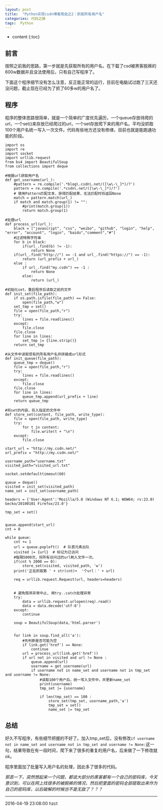 ```yaml
---
layout: post
title:  "Python实现csdn博客爬虫之2：抓取所有用户名"
categories: 代码之熵
tags:  Python
---
```


* content
{:toc}

## 前言

按照之前我的思路，第一步就是先获取所有的用户名。在下载了csd被黑客脱裤的600w数据并且没法使用后，只有自己写程序了。

下面这个程序细节没有怎么注意，反正能正常的运行，目前在电脑试过跑了三天还没问题，截止现在已经为了抓了60多w的用户名了。





## 程序

程序的整体思路很简单，就是一个简单的广度优先遍历，一个queue存放待爬的url，一个set()来存放已经爬过的url，一个set存放爬下来的用户名。平均没抓取100个用户名统一写入一次文件。代码有些地方还没有修缮，目前也就是能跑通功能的阶段。

```
import os
import re
import socket
import urllib.request
from bs4 import BeautifulSoup
from collections import deque

#根据url获取用户名
def get_username(url_):
    #pattern = re.compile('.*blog\.csdn\.net/([\w\-\_]*)/?')
    pattern = re.compile('.*csdn\.net/([\w\-\_]*)/?')
    # 使用Pattern匹配文本，获得匹配结果，无法匹配时将返回None
    match = pattern.match(url_)
    if match and match.group(1) != "":
        #print(match.group(1))
        return match.group(1)

#处理url
def process_url(url_):
    black = ["javascript", "css", "weibo", "github", "login", "help", "error", "account", "login", "baidu","comment","#"]
    #过滤特殊字符串
    for b in black:
        if(url_.find(b) != -1):
            return None
    if(url_.find("http://") == -1 and url_.find("https://") == -1):
        return (url_prefix + url_)
    else :
        if url_.find("my.csdn") == -1 :
            return None
        else:
            return (url_)

#初始化set，重启程序后读取之前的文件
def init_set(file_path):
    if os.path.isfile(file_path) == False:
        open(file_path,"w")
    set_tmp = set()
    file = open(file_path,"r")
    try:
        lines = file.readlines()
    except:
        file.close
    file.close
    for line in lines:
        set_tmp |= {line.strip()}
    return set_tmp

#从文件中读取现有的所有用户名并拼接成url形式
def init_queue(file_path):
    queue_tmp = deque()
    file = open(file_path,"r")
    try:
        lines = file.readlines()
    except:
        file.close
    file.close
    for line in lines:
        queue_tmp.append(url_prefix + line)
    return queue_tmp

#将set的内容，存入指定的文件中
def store_set(content, file_path, write_type):
    file = open(file_path, write_type)
    try:
        for t in content:
            file.write(t + "\n")
    except:
        file.close

start_url = "http://my.csdn.net/"
url_prefix = "http://my.csdn.net/"

username_path="username.txt"
visited_path="visited_url.txt"

socket.setdefaulttimeout(60)

queue = deque()
visited = init_set(visited_path)
name_set = init_set(username_path)

headers = {'User-Agent':'Mozilla/5.0 (Windows NT 6.1; WOW64; rv:23.0) Gecko/20100101 Firefox/23.0'}

tmp_set = set()


queue.append(start_url)
cnt = 0

while queue:
    cnt += 1
    url = queue.popleft()  # 队首元素出队
    visited |= {url}  # 标记为已访问
    #每隔5000次，将所有访问过的url刷入文件一次。
    if(cnt % 2000 == 0):
        store_set(visited, visited_path, 'w')
    print('正在抓取第 ' + str(cnt)+  '个url：' + url)

    req = urllib.request.Request(url, headers=headers)


    # 避免程序异常中止, 用try..catch处理异常
    try:
        data = urllib.request.urlopen(req).read()
        data = data.decode('utf-8')
    except:
        continue

    soup = BeautifulSoup(data,'html.parser')


    for link in soup.find_all('a'):
        #先判断是否可能为空
        if link.get('href') == None:
            continue
        url = process_url(link.get('href'))
        if url not in visited and url != None :
            queue.append(url)
            username = get_username(url)
            if username not in name_set and username not in tmp_set and username != None:
                #读取100个用户后，统一写入文件中，并更新name_set
                print(username)
                tmp_set |= {username}

                if len(tmp_set) == 100 :
                    store_set(tmp_set, username_path,'a')
                    tmp_set = set()
                    name_set |= tmp_set

```

## 总结

好久不写程序，有些细节把握的不好了。加入tmp_set后，没有修改`if username not in name_set and username not in tmp_set and username != None:`这一句，结果导致在有一段时间，爬下来了很多的重复的用户名，后来做了一下修改就ok。

程序里面加了批量写入用户名的处理，因此多了很多的代码。


*邪恶一下，突然想起来一个问题，都说大部分的黑客都有一个自己的密码库，今天意识到，可以在网上找很多的被脱裤的情况，然后把里面的密码全部提取出来作为自己的密码库，以后破解的时候岂不是无敌了？？？*

***
2016-04-19 23:08:00 hzct
